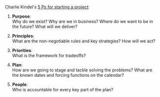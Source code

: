 Charlie Kindel's [5 Ps for starting a project](http://ceklog.kindel.com/2011/06/14/the-5-ps-achieving-focus-in-any-endeavor/):

1. **Purpose**:  
   Why do we exist? Why are we in business? Where do we want to be in the future? What will we deliver?

2. **Principles**:  
   What are the non-negotiable rules and key strategies? How will we act?

3. **Priorities**:  
   What is the framework for tradeoffs?

4. **Plan**:  
   How are we going to stage and tackle solving the problems? What are the known dates and forcing functions on the calendar?
   
5. **People**:  
   Who is accountable for every key part of the plan?
